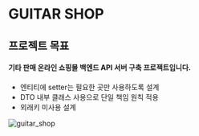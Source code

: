 # GUITAR SHOP

## 프로젝트 목표

#### 기타 판매 온라인 쇼핑몰 백엔드 API 서버 구축 프로젝트입니다.

* 엔티티에 setter는 필요한 곳만 사용하도록 설계
* DTO 내부 클래스 사용으로 단일 책임 원칙 적용
* 외래키 미사용 설계


![guitar_shop](https://github.com/ssbin0916/GUITAR-SHOP/assets/151374753/322a4850-9fb1-47f1-8367-69dea5c8ddcf)
